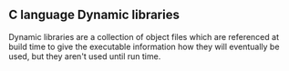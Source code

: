 ## C language Dynamic libraries
Dynamic libraries are a collection of object files which are referenced at build time to give the executable information how they will eventually be used, but they aren't used until run time.
